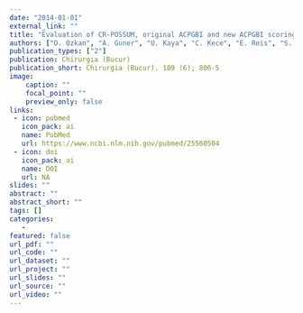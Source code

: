 ```yaml
---
date: "2014-01-01"
external_link: ""
title: "Evaluation of CR-POSSUM, original ACPGBI and new ACPGBI scoring systems for colorectal cancer surgery"
authors: ["O. Ozkan", "A. Guner", "U. Kaya", "C. Kece", "E. Reis", "S. Kesici"]
publication_types: ["2"]
publication: Chirurgia (Bucur)
publication_short: Chirurgia (Bucur). 109 (6); 800-5
image:
    caption: ""
    focal_point: ""
    preview_only: false
links:
 - icon: pubmed
   icon_pack: ai
   name: PubMed
   url: https://www.ncbi.nlm.nih.gov/pubmed/25560504
 - icon: doi
   icon_pack: ai
   name: DOI
   url: NA
slides: ""
abstract: ""
abstract_short: ""
tags: []
categories: 
   - 
featured: false
url_pdf: ""
url_code: ""
url_dataset: ""
url_project: ""
url_slides: ""
url_source: ""
url_video: ""
---
```

